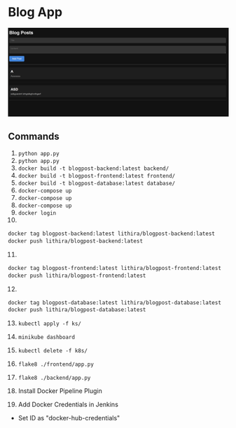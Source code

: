 # Blog App

![alt text](image.png)

## Commands

1. ```python app.py```
2. ```python app.py```
3. ```docker build -t blogpost-backend:latest backend/```
4. ```docker build -t blogpost-frontend:latest frontend/```
5. ```docker build -t blogpost-database:latest database/```
6. ```docker-compose up```
7. ```docker-compose up```
8. ```docker-compose up```
9. ```docker login```
10.

```bash
docker tag blogpost-backend:latest lithira/blogpost-backend:latest
docker push lithira/blogpost-backend:latest
```

11.

```bash
docker tag blogpost-frontend:latest lithira/blogpost-frontend:latest
docker push lithira/blogpost-frontend:latest
```

12.

```bash
docker tag blogpost-database:latest lithira/blogpost-database:latest
docker push lithira/blogpost-database:latest
```

13. ```kubectl apply -f ks/```

14. ```minikube dashboard```

15. ```kubectl delete -f k8s/```

16. ```flake8 ./frontend/app.py```

17. ```flake8 ./backend/app.py```

18. Install Docker Pipeline Plugin

19. Add Docker Credentials in Jenkins

- Set ID as "docker-hub-credentials"
